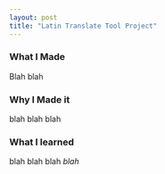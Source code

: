 ```yaml
---
layout: post
title: "Latin Translate Tool Project"
---
```


### What I Made

Blah blah

### Why I Made it

blah blah blah

### What I learned

blah blah blah *blah*

